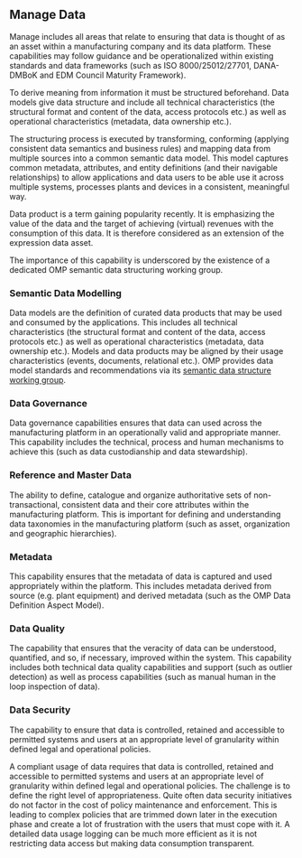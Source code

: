 ## Manage Data

Manage includes all areas that relate to ensuring that data is thought
of as an asset within a manufacturing company and its data platform.
These capabilities may follow guidance and be operationalized within
existing standards and data frameworks (such as ISO 8000/25012/27701,
DANA-DMBoK and EDM Council Maturity Framework).

To derive meaning from information it must be structured beforehand.
Data models give data structure and include all technical
characteristics (the structural format and content of the data, access
protocols etc.) as well as operational characteristics (metadata, data
ownership etc.).

The structuring process is executed by transforming, conforming
(applying consistent data semantics and business rules) and mapping data
from multiple sources into a common semantic data model. This model
captures common metadata, attributes, and entity definitions (and their
navigable relationships) to allow applications and data users to be able
use it across multiple systems, processes plants and devices in a
consistent, meaningful way.

Data product is a term gaining popularity recently. It is emphasizing
the value of the data and the target of achieving (virtual) revenues
with the consumption of this data. It is therefore considered as an
extension of the expression data asset.

The importance of this capability is underscored by the existence of a
dedicated OMP semantic data structuring working group.

### Semantic Data Modelling

Data models are the definition of curated data products that may be
used and consumed by the applications. This includes all technical
characteristics (the structural format and content of the data, access
protocols etc.) as well as operational characteristics (metadata, data
ownership etc.). Models and data products may be aligned by their
usage characteristics (events, documents, relational etc.). OMP
provides data model standards and recommendations via its [semantic
data structure working
group](https://openmanufacturingplatform.github.io/sds-documentation/sds-documentation/index.html).

### Data Governance

Data governance capabilities ensures that data can used across the
manufacturing platform in an operationally valid and appropriate
manner. This capability includes the technical, process and human
mechanisms to achieve this (such as data custodianship and data
stewardship).

### Reference and Master Data

The ability to define, catalogue and organize authoritative sets of
non-transactional, consistent data and their core attributes within
the manufacturing platform. This is important for defining and
understanding data taxonomies in the manufacturing platform (such as
asset, organization and geographic hierarchies).

### Metadata

This capability ensures that the metadata of data is captured and used
appropriately within the platform. This includes metadata derived from
source (e.g. plant equipment) and derived metadata (such as the OMP
Data Definition Aspect Model).

### Data Quality

The capability that ensures that the veracity of data can be
understood, quantified, and so, if necessary, improved within the
system. This capability includes both technical data quality
capabilities and support (such as outlier detection) as well as
process capabilities (such as manual human in the loop inspection of
data).

### Data Security

The capability to ensure that data is controlled, retained and
accessible to permitted systems and users at an appropriate level of
granularity within defined legal and operational policies.

A compliant usage of data requires that data is controlled, retained and
accessible to permitted systems and users at an appropriate level of
granularity within defined legal and operational policies. The challenge
is to define the right level of appropriateness. Quite often data
security initiatives do not factor in the cost of policy maintenance and
enforcement. This is leading to complex policies that are trimmed down
later in the execution phase and create a lot of frustration with the
users that must cope with it. A detailed data usage logging can be much
more efficient as it is not restricting data access but making data
consumption transparent.
